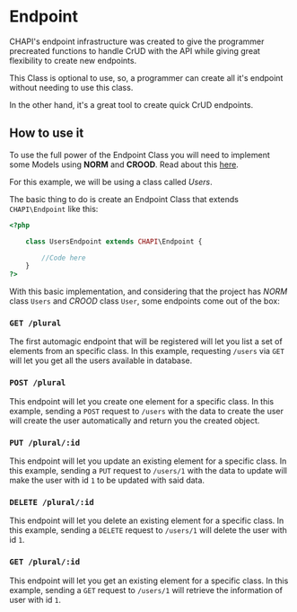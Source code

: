 # Endpoint

CHAPI's endpoint infrastructure was created to give the programmer precreated functions to handle CrUD with the API while giving great flexibility to create new endpoints.

This Class is optional to use, so, a programmer can create all it's endpoint without needing to use this class.

In the other hand, it's a great tool to create quick CrUD endpoints.

## How to use it

To use the full power of the Endpoint Class you will need to implement some Models using **NORM** and **CROOD**. Read about this [here](https://).

For this example, we will be using a class called _Users_.

The basic thing to do is create an Endpoint Class that extends `CHAPI\Endpoint` like this:

```php
<?php

	class UsersEndpoint extends CHAPI\Endpoint {

		//Code here
	}
?>
```

With this basic implementation, and considering that the project has _NORM_ class `Users` and _CROOD_ class `User`, some endpoints come out of the box:

### `GET /plural`

The first automagic endpoint that will be registered will let you list a set of elements from an specific class. In this example, requesting `/users` via `GET` will let you get all the users available in database.

### `POST /plural`

This endpoint will let you create one element for a specific class. In this example, sending a `POST` request to `/users` with the data to create the user will create the user automatically and return you the created object.

### `PUT /plural/:id`

This endpoint will let you update an existing element for a specific class. In this example, sending a `PUT` request to `/users/1` with the data to update will make the user with id `1` to be updated with said data.

### `DELETE /plural/:id`

This endpoint will let you delete an existing element for a specific class. In this example, sending a `DELETE` request to `/users/1` will delete the user with id `1`.

### `GET /plural/:id`

This endpoint will let you get an existing element for a specific class. In this example, sending a `GET` request to `/users/1` will retrieve the information of user with id `1`.